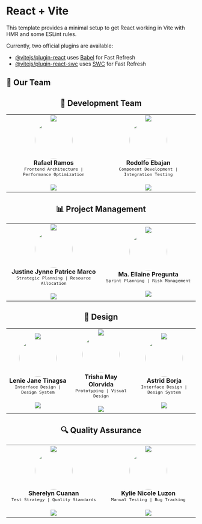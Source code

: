 # React + Vite

This template provides a minimal setup to get React working in Vite with HMR and some ESLint rules.

Currently, two official plugins are available:

- [@vitejs/plugin-react](https://github.com/vitejs/vite-plugin-react/blob/main/packages/plugin-react/README.md) uses [Babel](https://babeljs.io/) for Fast Refresh
- [@vitejs/plugin-react-swc](https://github.com/vitejs/vite-plugin-react-swc) uses [SWC](https://swc.rs/) for Fast Refresh


## 👥 Our Team

<div align="center">

## 🚀 Development Team

<table align="center">
  <tr>
    <td align="center" width="400">
      <img src="https://img.shields.io/badge/Role-Lead%20Developer-black?style=for-the-badge&logo=javascript&logoColor=white"/>
      <br>
      <img src="/api/placeholder/100/100" width="100" height="100" style="border-radius: 50%"/>
      <br>
      <b>Rafael Ramos</b>
      <br>
      <sub><code>Frontend Architecture | Performance Optimization</code></sub>
      <br>
      <br>
      <a href="https://github.com/Grraffic">
        <img src="https://img.shields.io/badge/GitHub-Grraffic-black?style=flat-square&logo=github"/>
      </a>
    </td>
    <td align="center" width="400">
      <img src="https://img.shields.io/badge/Role-Lead%20Developer-black?style=for-the-badge&logo=javascript&logoColor=white"/>
      <br>
      <img src="/api/placeholder/100/100" width="100" height="100" style="border-radius: 50%"/>
      <br>
      <b>Rodolfo Ebajan</b>
      <br>
      <sub><code>Component Development | Integration Testing</code></sub>
      <br>
      <br>
      <a href="https://github.com/rodolf2">
        <img src="https://img.shields.io/badge/GitHub-RudyTheThirdy-black?style=flat-square&logo=github"/>
      </a>
    </td>
  </tr>
</table>

## 📊 Project Management

<table align="center">
  <tr>
    <td align="center" width="400">
      <img src="https://img.shields.io/badge/Role-Project%20Manager-blue?style=for-the-badge&logo=jira&logoColor=white"/>
      <br>
      <img src="/api/placeholder/100/100" width="100" height="100" style="border-radius: 50%"/>
      <br>
      <b>Justine Jynne Patrice Marco</b>
      <br>
      <sub><code>Strategic Planning | Resource Allocation</code></sub>
      <br>
      <br>
      <a href="https://github.com/justinemarco">
        <img src="https://img.shields.io/badge/GitHub-Justine-black?style=flat-square&logo=github"/>
      </a>
    </td>
    <td align="center" width="400">
      <img src="https://img.shields.io/badge/Role-Project%20Manager-blue?style=for-the-badge&logo=jira&logoColor=white"/>
      <br>
      <img src="/api/placeholder/100/100" width="100" height="100" style="border-radius: 50%"/>
      <br>
      <b>Ma. Ellaine Pregunta</b>
      <br>
      <sub><code>Sprint Planning | Risk Management</code></sub>
      <br>
      <br>
      <a href="https://github.com/MaEllaine">
        <img src="https://img.shields.io/badge/GitHub-Ellaine-black?style=flat-square&logo=github"/>
      </a>
    </td>
  </tr>
</table>

## 🎨 Design

<table align="center">
  <tr>
    <td align="center" width="400">
      <img src="https://img.shields.io/badge/Role-UI%2FUX%20Designer-purple?style=for-the-badge&logo=figma&logoColor=white"/>
      <br>
      <img src="/api/placeholder/100/100" width="100" height="100" style="border-radius: 50%"/>
      <br>
      <b>Lenie Jane Tinagsa</b>
      <br>
      <sub><code>Interface Design | Design System</code></sub>
      <br>
      <br>
      <a href="https://github.com/linijin">
        <img src="https://img.shields.io/badge/GitHub-LenieJane-black?style=flat-square&logo=github"/>
      </a>
    </td>
    <td align="center" width="400">
      <img src="https://img.shields.io/badge/Role-UI%2FUX%20Designer-purple?style=for-the-badge&logo=figma&logoColor=white"/>
      <br>
      <img src="/api/placeholder/100/100" width="100" height="100" style="border-radius: 50%"/>
      <br>
      <b>Trisha May Olorvida</b>
      <br>
      <sub><code>Prototyping | Visual Design</code></sub>
      <br>
      <br>
      <a href="https://github.com/trishaolorvida">
        <img src="https://img.shields.io/badge/GitHub-TrishaOlorvida-black?style=flat-square&logo=github"/>
      </a>
    </td>
<td align="center" width="400">
      <img src="https://img.shields.io/badge/Role-UI%2FUX%20Designer-purple?style=for-the-badge&logo=figma&logoColor=white"/>
      <br>
      <img src="/api/placeholder/100/100" width="100" height="100" style="border-radius: 50%"/>
      <br>
      <b>Astrid Borja</b>
      <br>
      <sub><code>Interface Design | Design System</code></sub>
      <br>
      <br>
      <a href="https://github.com/astridborja">
        <img src="https://img.shields.io/badge/GitHub-AstridBorja-black?style=flat-square&logo=github"/>
      </a>
    </td>


  </tr>
</table>

## 🔍 Quality Assurance

<table align="center">
  <tr>
    <td align="center" width="400">
      <img src="https://img.shields.io/badge/Role-SQA-red?style=for-the-badge&logo=testcafe&logoColor=white"/>
      <br>
      <img src="/api/placeholder/100/100" width="100" height="100" style="border-radius: 50%"/>
      <br>
      <b>Sherelyn Cuanan</b>
      <br>
      <sub><code>Test Strategy | Quality Standards</code></sub>
      <br>
      <br>
      <a href="https://github.com/SheCuanan">
        <img src="https://img.shields.io/badge/GitHub-SheCuanan-black?style=flat-square&logo=github"/>
      </a>
    </td>
    <td align="center" width="400">
      <img src="https://img.shields.io/badge/Role-SQA-red?style=for-the-badge&logo=testcafe&logoColor=white"/>
      <br>
      <img src="/api/placeholder/100/100" width="100" height="100" style="border-radius: 50%"/>
      <br>
      <b>Kylie Nicole Luzon</b>
      <br>
      <sub><code>Manual Testing | Bug Tracking</code></sub>
      <br>
      <br>
      <a href="https://github.com/kylienicole08">
        <img src="https://img.shields.io/badge/GitHub-Kylie-black?style=flat-square&logo=github"/>
      </a>
    </td>
  </tr>
</table>
